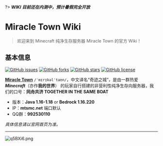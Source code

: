 ?> ***WIKI 目前还在内测中，预计暑假完全开放***



# **Miracle Town Wiki** 

> 欢迎来到 Minecraft 纯净生存服务器 Miracle Town 的官方 Wiki！
## **基本信息**
[![GitHub issues](https://img.shields.io/github/issues/Miracle-Town/wiki?style=for-the-badge)](https://github.com/Miracle-Town/wiki/issues)  [![GitHub forks](https://img.shields.io/github/forks/Miracle-Town/wiki?style=for-the-badge)](https://github.com/Miracle-Town/wiki/network)  [![GitHub stars](https://img.shields.io/github/stars/Miracle-Town/wiki?style=for-the-badge)](https://github.com/Miracle-Town/wiki/stargazers)  [![GitHub license](https://img.shields.io/github/license/Miracle-Town/wiki?style=for-the-badge)](https://github.com/Miracle-Town/wiki)

<u>**Miracle Town**</u> `/ˈmɪrɪkəlˈtaʊn/`，中文译名“奇迹之城”，是由一群热爱 ***Minecraft***（亦作**我的世界**） 的玩家自行搭建的非营利性纯净生存向服务器，我们的口号：**同舟共济 TOGETHER IN THE SAME BOAT**
- 版本：**Java 1.16-1.18** or **Bedrock 1.16.220**
- IP：**mtsmc.net** 端口默认
- QQ群：**992530110**

*具体信息请以官网首页为准。*

***
![q5BXi6.png](https://s1.ax1x.com/2022/04/01/q5BXi6.png ':size=80%')


